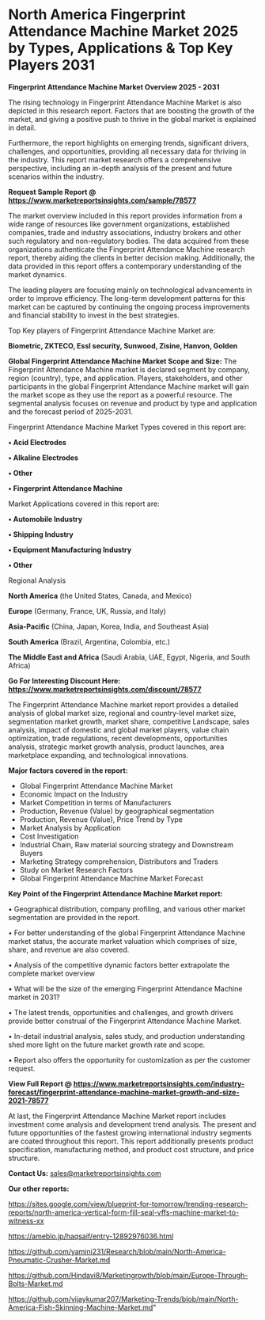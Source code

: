 # North America Fingerprint Attendance Machine Market 2025 by Types, Applications & Top Key Players 2031

<Strong> Fingerprint Attendance Machine Market Overview 2025 - 2031</strong>

The rising technology in Fingerprint Attendance Machine Market is also depicted in this research report. Factors that are boosting the growth of the market, and giving a positive push to thrive in the global market is explained in detail.

Furthermore, the report highlights on emerging trends, significant drivers, challenges, and opportunities, providing all necessary data for thriving in the industry. This report market research offers a comprehensive perspective, including an in-depth analysis of the present and future scenarios within the industry.

<strong>Request Sample Report @ <a href=https://www.marketreportsinsights.com/sample/78577>https://www.marketreportsinsights.com/sample/78577</a></strong>

The market overview included in this report provides information from a wide range of resources like government organizations, established companies, trade and industry associations, industry brokers and other such regulatory and non-regulatory bodies. The data acquired from these organizations authenticate the Fingerprint Attendance Machine research report, thereby aiding the clients in better decision making. Additionally, the data provided in this report offers a contemporary understanding of the market dynamics.

The leading players are focusing mainly on technological advancements in order to improve efficiency. The long-term development patterns for this market can be captured by continuing the ongoing process improvements and financial stability to invest in the best strategies.

Top Key players of Fingerprint Attendance Machine Market are:

<strong>Biometric, ZKTECO, Essl security, Sunwood, Zisine, Hanvon, Golden</strong>

<strong><b>Global Fingerprint Attendance Machine Market Scope and Size:</b></strong>
The Fingerprint Attendance Machine market is declared segment by company, region (country), type, and application. Players, stakeholders, and other participants in the global Fingerprint Attendance Machine market will gain the market scope as they use the report as a powerful resource. The segmental analysis focuses on revenue and product by type and application and the forecast period of 2025-2031.

Fingerprint Attendance Machine Market Types covered in this report are:

<strong>• Acid Electrodes

• Alkaline Electrodes

• Other

• Fingerprint Attendance Machine</strong>

Market Applications covered in this report are:

<strong>• Automobile Industry

• Shipping Industry

• Equipment Manufacturing Industry

• Other</strong> 

Regional Analysis

<strong>North America</strong> (the United States, Canada, and Mexico)

<strong>Europe</strong> (Germany, France, UK, Russia, and Italy)

<strong>Asia-Pacific</strong> (China, Japan, Korea, India, and Southeast Asia)

<strong>South America</strong> (Brazil, Argentina, Colombia, etc.)

<strong>The Middle East and Africa</strong> (Saudi Arabia, UAE, Egypt, Nigeria, and South Africa)

<strong>Go For Interesting Discount Here: <a href=https://www.marketreportsinsights.com/discount/78577>https://www.marketreportsinsights.com/discount/78577</a></strong>

The Fingerprint Attendance Machine market report provides a detailed analysis of global market size, regional and country-level market size, segmentation market growth, market share, competitive Landscape, sales analysis, impact of domestic and global market players, value chain optimization, trade regulations, recent developments, opportunities analysis, strategic market growth analysis, product launches, area marketplace expanding, and technological innovations.

<strong><b>Major factors covered in the report:</b></strong>
<ul>
  <li>Global Fingerprint Attendance Machine Market </li>
  <li>Economic Impact on the Industry</li>
  <li>Market Competition in terms of Manufacturers</li>
  <li>Production, Revenue (Value) by geographical segmentation</li>
  <li>Production, Revenue (Value), Price Trend by Type</li>
  <li>Market Analysis by Application</li>
  <li>Cost Investigation</li>
  <li>Industrial Chain, Raw material sourcing strategy and Downstream Buyers</li>
  <li>Marketing Strategy comprehension, Distributors and Traders</li>
  <li>Study on Market Research Factors</li>
  <li>Global Fingerprint Attendance Machine Market Forecast</li>
</ul>

<strong><b>Key Point of the Fingerprint Attendance Machine Market report:</b></strong>

• Geographical distribution, company profiling, and various other market segmentation are provided in the report.

• For better understanding of the global Fingerprint Attendance Machine market status, the accurate market valuation which comprises of size, share, and revenue are also covered.

• Analysis of the competitive dynamic factors better extrapolate the complete market overview

• What will be the size of the emerging Fingerprint Attendance Machine market in 2031?

• The latest trends, opportunities and challenges, and growth drivers provide better construal of the Fingerprint Attendance Machine Market.

• In-detail industrial analysis, sales study, and production understanding shed more light on the future market growth rate and scope.

• Report also offers the opportunity for customization as per the customer request.

<strong><b>View Full Report @ <a href=https://www.marketreportsinsights.com/industry-forecast/fingerprint-attendance-machine-market-growth-and-size-2021-78577>https://www.marketreportsinsights.com/industry-forecast/fingerprint-attendance-machine-market-growth-and-size-2021-78577</a></b></strong>


At last, the Fingerprint Attendance Machine Market report includes investment come analysis and development trend analysis. The present and future opportunities of the fastest growing international industry segments are coated throughout this report. This report additionally presents product specification, manufacturing method, and product cost structure, and price structure.

<strong>Contact Us:</strong>
sales@marketreportsinsights.com

<strong>Our other reports:</strong>

<a href=https://sites.google.com/view/blueprint-for-tomorrow/trending-research-reports/north-america-vertical-form-fill-seal-vffs-machine-market-to-witness-xx>https://sites.google.com/view/blueprint-for-tomorrow/trending-research-reports/north-america-vertical-form-fill-seal-vffs-machine-market-to-witness-xx</a>

<a href=https://ameblo.jp/haqsaif/entry-12892976036.html>https://ameblo.jp/haqsaif/entry-12892976036.html</a>

<a href=https://github.com/yamini231/Research/blob/main/North-America-Pneumatic-Crusher-Market.md>https://github.com/yamini231/Research/blob/main/North-America-Pneumatic-Crusher-Market.md</a>

<a href=https://github.com/Hindavi8/Marketingrowth/blob/main/Europe-Through-Bolts-Market.md>https://github.com/Hindavi8/Marketingrowth/blob/main/Europe-Through-Bolts-Market.md</a>

<a href=https://github.com/vijaykumar207/Marketing-Trends/blob/main/North-America-Fish-Skinning-Machine-Market.md>https://github.com/vijaykumar207/Marketing-Trends/blob/main/North-America-Fish-Skinning-Machine-Market.md</a>"
